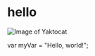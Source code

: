 # <h1> hello
![Image of Yaktocat](https://octodex.github.com/images/yaktocat.png)
<p>var myVar = "Hello, world!";
